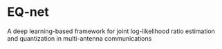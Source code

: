 # EQ-net
A deep learning-based framework for joint log-likelihood ratio estimation and quantization in multi-antenna communications
